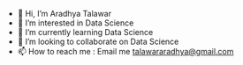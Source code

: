 - 👋 Hi, I’m Aradhya Talawar
- 👀 I’m interested in Data Science
- 🌱 I’m currently learning Data Science
- 💞️ I’m looking to collaborate on Data Science
- 📫 How to reach me : Email me talawararadhya@gmail.com

<!---
Arus-hub/Arus-hub is a ✨ special ✨ repository because its `README.md` (this file) appears on your GitHub profile.
You can click the Preview link to take a look at your changes.
--->
